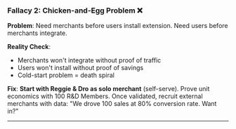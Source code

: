 ### **Fallacy 2: Chicken-and-Egg Problem** ❌

**Problem**: Need merchants before users install extension. Need users before merchants integrate.

**Reality Check**:

- Merchants won't integrate without proof of traffic
- Users won't install without proof of savings
- Cold-start problem = death spiral

**Fix**: **Start with Reggie & Dro as solo merchant** (self-serve). Prove unit economics with 100 R&D Members. Once validated, recruit external merchants with data: "We drove 100 sales at 80% conversion rate. Want in?"

---

